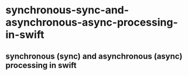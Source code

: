 # synchronous-sync-and-asynchronous-async-processing-in-swift
## synchronous (sync) and asynchronous (async) processing in swift
